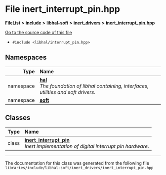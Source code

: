 

# File inert\_interrupt\_pin.hpp



[**FileList**](files.md) **>** [**include**](dir_cba0faac6e93618a6e2539705915bd70.md) **>** [**libhal-soft**](dir_d4bad6877cf31bc2d39b696d7a305013.md) **>** [**inert\_drivers**](dir_140c0a66abe76384f84bfc7661372b14.md) **>** [**inert\_interrupt\_pin.hpp**](inert__interrupt__pin_8hpp.md)

[Go to the source code of this file](inert__interrupt__pin_8hpp_source.md)



* `#include <libhal/interrupt_pin.hpp>`













## Namespaces

| Type | Name |
| ---: | :--- |
| namespace | [**hal**](namespacehal.md) <br>_The foundation of libhal containing, interfaces, utilities and soft drivers._  |
| namespace | [**soft**](namespacehal_1_1soft.md) <br> |


## Classes

| Type | Name |
| ---: | :--- |
| class | [**inert\_interrupt\_pin**](classhal_1_1soft_1_1inert__interrupt__pin.md) <br>_Inert implementation of digital interrupt pin hardware._  |



















































------------------------------
The documentation for this class was generated from the following file `libraries/include/libhal-soft/inert_drivers/inert_interrupt_pin.hpp`

